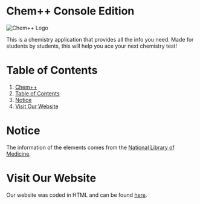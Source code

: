 # Chem++ Console Edition
![Chem++ Logo](https://github.com/MakusFrig/Chemplusplus/blob/main/Chem%2B%2B%20Logo/Chem%2B%2B_Secondary.png?raw=true)

This is a chemistry application that provides all the info you need. Made for students by students, this will help you ace your next chemistry test!

# Table of Contents

 1. [Chem++](#chem)
 2. [Table of Contents](#table-of-contents)
 3. [Notice](#notice)
 4. [Visit Our Website](#visit-our-website)



# Notice
The information of the elements comes from the [National Library of Medicine](https://pubchem.ncbi.nlm.nih.gov/periodic-table/).

# Visit Our Website
Our website was coded in HTML and can be found [here](https://chemplusplus.github.io).
